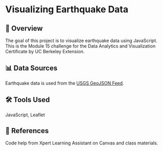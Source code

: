 # Visualizing Earthquake Data

## 🔎 Overview
The goal of this project is to visualize earthquake data using JavaScript. This is the Module 15 challenge for the Data Analytics and Visualization Certificate by UC Berkeley Extension.

## 📊 Data Sources
Earthquake data is used from the [USGS GeoJSON Feed](http://earthquake.usgs.gov/earthquakes/feed/v1.0/geojson.php).

## 🛠️ Tools Used
JavaScript, Leaflet

## 📁 References
Code help from Xpert Learning Assistant on Canvas and class materials.
